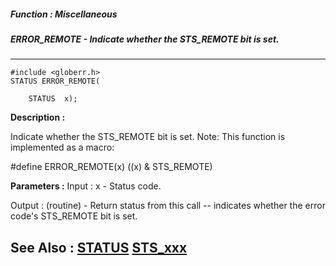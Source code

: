 ##### Function : Miscellaneous
##### ERROR_REMOTE - Indicate whether the STS_REMOTE bit is set.
---
```
#include <globerr.h>
STATUS ERROR_REMOTE(

	STATUS  x);
```
**Description :**

Indicate whether the STS_REMOTE bit is set.
Note: This function is implemented as a macro:

#define ERROR_REMOTE(x) ((x) & STS_REMOTE)

**Parameters :**
Input :
x  -  Status code.

Output :
(routine)  -  Return status from this call -- indicates whether the error code's STS_REMOTE bit is set.



**See Also :**
[STATUS](/domino-c-api-docs/reference/Data/STATUS)
[STS_xxx](/domino-c-api-docs/reference/Symb/STS_xxx)
---

